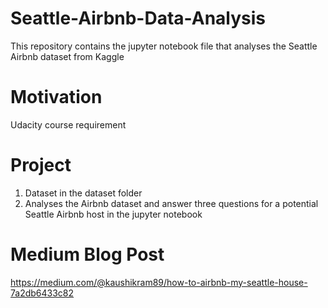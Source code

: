 # Seattle-Airbnb-Data-Analysis
This repository contains the jupyter notebook file that analyses the Seattle Airbnb dataset from Kaggle

# Motivation
Udacity course requirement

# Project
1. Dataset in the dataset folder
2. Analyses the Airbnb dataset and answer three questions for a potential Seattle Airbnb host in the jupyter notebook

# Medium Blog Post
https://medium.com/@kaushikram89/how-to-airbnb-my-seattle-house-7a2db6433c82
